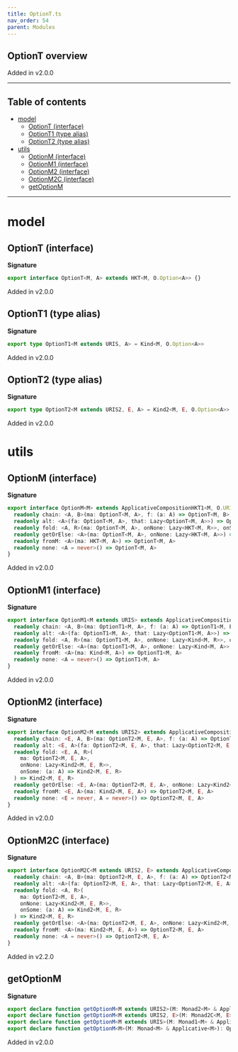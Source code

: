 ```yaml
---
title: OptionT.ts
nav_order: 54
parent: Modules
---
```


## OptionT overview

Added in v2.0.0

---

<h2 class="text-delta">Table of contents</h2>

- [model](#model)
  - [OptionT (interface)](#optiont-interface)
  - [OptionT1 (type alias)](#optiont1-type-alias)
  - [OptionT2 (type alias)](#optiont2-type-alias)
- [utils](#utils)
  - [OptionM (interface)](#optionm-interface)
  - [OptionM1 (interface)](#optionm1-interface)
  - [OptionM2 (interface)](#optionm2-interface)
  - [OptionM2C (interface)](#optionm2c-interface)
  - [getOptionM](#getoptionm)

---

# model

## OptionT (interface)

**Signature**

```ts
export interface OptionT<M, A> extends HKT<M, O.Option<A>> {}
```

Added in v2.0.0

## OptionT1 (type alias)

**Signature**

```ts
export type OptionT1<M extends URIS, A> = Kind<M, O.Option<A>>
```

Added in v2.0.0

## OptionT2 (type alias)

**Signature**

```ts
export type OptionT2<M extends URIS2, E, A> = Kind2<M, E, O.Option<A>>
```

Added in v2.0.0

# utils

## OptionM (interface)

**Signature**

```ts
export interface OptionM<M> extends ApplicativeCompositionHKT1<M, O.URI> {
  readonly chain: <A, B>(ma: OptionT<M, A>, f: (a: A) => OptionT<M, B>) => OptionT<M, B>
  readonly alt: <A>(fa: OptionT<M, A>, that: Lazy<OptionT<M, A>>) => OptionT<M, A>
  readonly fold: <A, R>(ma: OptionT<M, A>, onNone: Lazy<HKT<M, R>>, onSome: (a: A) => HKT<M, R>) => HKT<M, R>
  readonly getOrElse: <A>(ma: OptionT<M, A>, onNone: Lazy<HKT<M, A>>) => HKT<M, A>
  readonly fromM: <A>(ma: HKT<M, A>) => OptionT<M, A>
  readonly none: <A = never>() => OptionT<M, A>
}
```

Added in v2.0.0

## OptionM1 (interface)

**Signature**

```ts
export interface OptionM1<M extends URIS> extends ApplicativeComposition11<M, O.URI> {
  readonly chain: <A, B>(ma: OptionT1<M, A>, f: (a: A) => OptionT1<M, B>) => OptionT1<M, B>
  readonly alt: <A>(fa: OptionT1<M, A>, that: Lazy<OptionT1<M, A>>) => OptionT1<M, A>
  readonly fold: <A, R>(ma: OptionT1<M, A>, onNone: Lazy<Kind<M, R>>, onSome: (a: A) => Kind<M, R>) => Kind<M, R>
  readonly getOrElse: <A>(ma: OptionT1<M, A>, onNone: Lazy<Kind<M, A>>) => Kind<M, A>
  readonly fromM: <A>(ma: Kind<M, A>) => OptionT1<M, A>
  readonly none: <A = never>() => OptionT1<M, A>
}
```

Added in v2.0.0

## OptionM2 (interface)

**Signature**

```ts
export interface OptionM2<M extends URIS2> extends ApplicativeComposition21<M, O.URI> {
  readonly chain: <E, A, B>(ma: OptionT2<M, E, A>, f: (a: A) => OptionT2<M, E, B>) => OptionT2<M, E, B>
  readonly alt: <E, A>(fa: OptionT2<M, E, A>, that: Lazy<OptionT2<M, E, A>>) => OptionT2<M, E, A>
  readonly fold: <E, A, R>(
    ma: OptionT2<M, E, A>,
    onNone: Lazy<Kind2<M, E, R>>,
    onSome: (a: A) => Kind2<M, E, R>
  ) => Kind2<M, E, R>
  readonly getOrElse: <E, A>(ma: OptionT2<M, E, A>, onNone: Lazy<Kind2<M, E, A>>) => Kind2<M, E, A>
  readonly fromM: <E, A>(ma: Kind2<M, E, A>) => OptionT2<M, E, A>
  readonly none: <E = never, A = never>() => OptionT2<M, E, A>
}
```

Added in v2.0.0

## OptionM2C (interface)

**Signature**

```ts
export interface OptionM2C<M extends URIS2, E> extends ApplicativeComposition2C1<M, O.URI, E> {
  readonly chain: <A, B>(ma: OptionT2<M, E, A>, f: (a: A) => OptionT2<M, E, B>) => OptionT2<M, E, B>
  readonly alt: <A>(fa: OptionT2<M, E, A>, that: Lazy<OptionT2<M, E, A>>) => OptionT2<M, E, A>
  readonly fold: <A, R>(
    ma: OptionT2<M, E, A>,
    onNone: Lazy<Kind2<M, E, R>>,
    onSome: (a: A) => Kind2<M, E, R>
  ) => Kind2<M, E, R>
  readonly getOrElse: <A>(ma: OptionT2<M, E, A>, onNone: Lazy<Kind2<M, E, A>>) => Kind2<M, E, A>
  readonly fromM: <A>(ma: Kind2<M, E, A>) => OptionT2<M, E, A>
  readonly none: <A = never>() => OptionT2<M, E, A>
}
```

Added in v2.2.0

## getOptionM

**Signature**

```ts
export declare function getOptionM<M extends URIS2>(M: Monad2<M> & Applicative2<M>): OptionM2<M>
export declare function getOptionM<M extends URIS2, E>(M: Monad2C<M, E> & Applicative2C<M, E>): OptionM2C<M, E>
export declare function getOptionM<M extends URIS>(M: Monad1<M> & Applicative1<M>): OptionM1<M>
export declare function getOptionM<M>(M: Monad<M> & Applicative<M>): OptionM<M>
```

Added in v2.0.0
